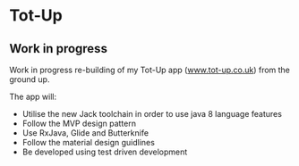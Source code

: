 # Tot-Up

<h2>Work in progress</h2>

Work in progress re-building of my Tot-Up app (www.tot-up.co.uk) from the ground up.

The app will:
<ul>
  <li>Utilise the new Jack toolchain in order to use java 8 language features</li>
  <li>Follow the MVP design pattern</li>
  <li>Use RxJava, Glide and Butterknife</li>
  <li>Follow the material design guidlines</li>
  <li>Be developed using test driven development<//li>
</ul>

